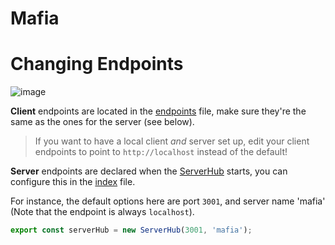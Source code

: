 # Mafia

# Changing Endpoints

![image](https://user-images.githubusercontent.com/32235595/143978116-ef786576-64cb-445b-af61-0e6c6e270016.png)

**Client** endpoints are located in the [endpoints](./client/src/constants/endpoints.ts) file, make sure they're the same as the ones for the server (see below).
> If you want to have a local client *and* server set up, edit your client endpoints to point to `http://localhost` instead of the default!

**Server** endpoints are declared when the [ServerHub](./server/src/classes/ServerHub.ts) starts, you can configure this in the [index](./server/src/index.ts#L3) file.

For instance, the default options here are port `3001`, and server name 'mafia' (Note that the endpoint is always `localhost`).

```ts
export const serverHub = new ServerHub(3001, 'mafia');
```
